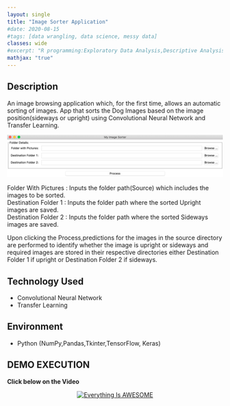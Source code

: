 ```yaml
---
layout: single
title: "Image Sorter Application"
#date: 2020-08-15
#tags: [data wrangling, data science, messy data]
classes: wide
#excerpt: "R programming:Exploratory Data Analysis,Descriptive Analysis,Predictive Analysis(Classification):Stepwise Logit Regression-Decision Tree-Random Forest Modeling,Data Visualization:ggplot2"
mathjax: "true"
---
```

## Description
An image browsing application which, for the first time, allows an automatic sorting of images. App that sorts the Dog Images based on the image position(sideways or upright) using Convolutional Neural Network and Transfer Learning.

![alt text](/images/Image_Sorter_App/App-UI-Screenshot.png)

Folder With Pictures : Inputs the folder path(Source) which includes the images to be sorted.<br>
Destination Folder 1 : Inputs the folder path where the sorted Upright images are saved.<br>
Destination Folder 2 : Inputs the folder path where the sorted Sideways images are saved.<br>

Upon clicking the Process,predictions for the images in the source directory are performed to identify whether the image is upright or sideways and required images are stored in their respective directories either Destination Folder 1 if upright or Destination Folder 2 if sideways.

## Technology Used
 - Convolutional Neural Network 
 - Transfer Learning        

## Environment 
 - Python (NumPy,Pandas,Tkinter,TensorFlow, Keras)

## DEMO EXECUTION
**Click below on the Video**<br>
<div align="center">
      <a href="https://youtu.be/Naf5__i5vDU">
     <img 
      src="https://img.youtube.com/vi/Naf5__i5vDU/0.jpg" 
      alt="Everything Is AWESOME" 
      style="width:50%;">
      </a>
    </div>


